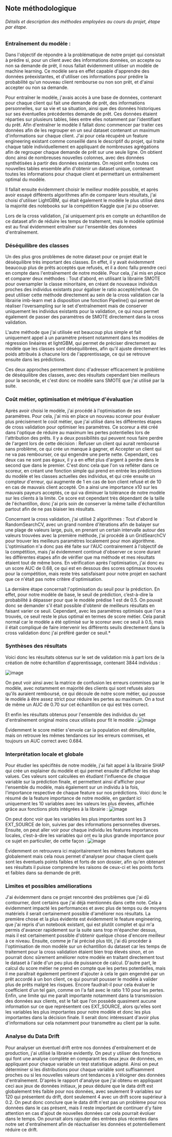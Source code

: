 ## Note méthodologique

###### Détails et description des méthodes employées au cours du projet, étape par étape.



### Entraînement du modèle :

Dans l'objectif de répondre à la problématique de notre projet qui consistait à prédire si, pour un client avec des informations données, on accepte ou non sa demande de prêt, il nous fallait évidemment utiliser un modèle de machine learning. Ce modèle sera en effet capable d'apprendre des données préexistantes, et d'utiliser ces informations pour prédire la probabilité qu'un nouveau client rembourse ou non son prêt, et d'ainsi accepter ou non sa demande.

Pour entraîner le modèle, j'avais accès à une base de données, contenant pour chaque client qui fait une demande de prêt, des informations personnelles, sur sa vie et sa situation, ainsi que des données historiques sur ses éventuelles précédentes demande de prêt. Ces données étaient réparties sur plusieurs tables, liées entre elles notamment par l'identifiant du prêt. Afin d'entraîner le modèle il fallait donc commencer par traiter ces données afin de les regrouper en un seul dataset contenant un maximum d'informations sur chaque client. J'ai pour cela récupéré un feature engineering existant comme conseillé dans le descriptif du projet, qui traite chaque table individuellement en appliquant de nombreuses agrégations afin de regrouper chaque demande de prêt sur une seule ligne. On obtient donc ainsi de nombreuses nouvelles colonnes, avec des données synthétisées à partir des données existantes. On rejoint enfin toutes ces nouvelles tables ensemble afin d'obtenir un dataset unique, contenant toutes les informations pour chaque client et permettant un entraînement optimal du modèle.

Il fallait ensuite évidemment choisir le meilleur modèle possible, et après avoir essayé différents algorithmes afin de comparer leurs résultats, j'ai choisi d'utiliser LightGBM, qui était également le modèle le plus utilisé dans la majorité des notebooks sur la compétition Kaggle que j'ai pu observer. 

Lors de la cross validation, j'ai uniquement pris en compte un échantillon de ce dataset afin de réduire les temps de traitement, mais le modèle optimisé est au final évidemment entraîner sur l'ensemble des données d'entraînement.

  

### Déséquilibre des classes

Un des plus gros problèmes de notre dataset pour ce projet était le déséquilibre très important des classes. En effet, il y avait évidemment beaucoup plus de prêts acceptés que refusés, et il a donc fallu prendre ceci en compte dans l'entraînement de notre modèle. 
Pour cela, j'ai mis en place et comparer deux méthodes : Tout d'abord, en utilisant la librairie SMOTE pour oversampler la classe minoritaire, en créant de nouveaux individus proches des individus existants pour égaliser le ratio accepté/refusé. On peut utiliser cette méthode directement au sein de la cross validation car la librairie imb-learn met à disposition une fonction Pipeline() qui permet de réaliser l'oversampling sur le set d'entraînement mais de conserver uniquement les individus existants pour la validation, ce qui nous permet également de passer des paramètres de SMOTE directement dans la cross validation.

L'autre méthode que j'ai utilisée est beaucoup plus simple et fait uniquement appel à un paramètre présent notamment dans les modèles de régression linéaires et lightGBM, qui permet de préciser directement au modèle que les classes sont déséquilibrées, afin qu'il ajuste directement les poids attribués à chacune lors de l'apprentissage, ce qui se retrouve ensuite dans les prédictions.

Ces deux approches permettent donc d'adresser efficacement le problème de déséquilibre des classes, avec des résultats cependant bien meilleurs pour la seconde, et c'est donc ce modèle sans SMOTE que j'ai utilisé par la suite.



### Coût métier, optimisation et métrique d'évaluation

Après avoir choisi le modèle, j'ai procédé à l'optimisation de ses paramètres. Pour cela, j'ai mis en place un nouveau scoreur pour évaluer plus précisément le coût métier, que j'ai utilisé dans les différentes étapes de cross validation pour optimiser les paramètres.
Ce scoreur a été créé dans l'optique de réduire au maximum les pertes potentielles lors de l'attribution des prêts. Il y a deux possibilités qui peuvent nous faire perdre de l'argent lors de cette décision : Refuser un client qui aurait remboursé sans problème, ce qui crée un manque à gagner, et Accepter un client qui ne va pas rembourser, ce qui engendre une perte nette. Cependant, ces deux cas ne sont pas égaux, il y a en effet plus d'argent à perdre dans le second que dans le premier. C'est donc cela que l'on va refléter dans ce scoreur, en créant une fonction simple qui prend en entrée les prédictions du modèle et les classes actuelles des individus, et qui crée ensuite un compteur d'erreur, qui augmente de 1 en cas de bon client refusé et de 10 en cas de mauvais client accepté. On a ainsi une importance x10 sur les mauvais payeurs acceptés, ce qui va diminuer la tolérance de notre modèle sur les clients à la limite. Ce score est cependant très dépendant de la taille de l'échantillon, donc j'ai pris soin de conserver la même taille d'échantillon partout afin de ne pas biaiser les résultats.

Concernant la cross validation, j'ai utilisé 2 algorithmes : Tout d'abord le RandomSearchCV, avec un grand nombre d'itérations afin de balayer sur une plage de valeurs large, puis, en prenant un certain intervalle autour des valeurs trouvées avec la première méthode, j'ai procédé à un GridSearchCV pour trouver les meilleurs paramètres localement pour mon algorithme. L'optimisation n'a donc pas été faite sur l'AUC contrairement à l'objectif de la compétition, mais j'ai évidemment continué d'observer ce score durant les différentes étapes afin de vérifier que ma méthode et mes résultats étaient tout de même bons. En vérification après l'optimisation, j'ai donc eu un score AUC de 0.68, ce qui est en dessous des scores optimaux trouvés pour la compétition, mais reste très satisfaisant pour notre projet en sachant que ce n'était pas notre critère d'optimisation.

La dernière étape concernait l'optimisation du seuil pour la prédiction. En effet, pour notre modèle de base, le seuil de prédiction, c’est-à-dire la probabilité à dépasser pour que le modèle prédise 1 est de 0.5. On pouvait donc se demander s'il était possible d'obtenir de meilleurs résultats en faisant varier ce seuil. Cependant, avec les paramètres optimisés que l'on a trouvés, ce seuil reste le plus optimal en termes de score métier. Cela paraît normal car le modèle a été optimisé sur le scoreur avec ce seuil à 0.5, mais il était compliqué de faire intervenir les différents seuils directement dans la cross validation donc j'ai préféré garder ce seuil.*



### Synthèses des résultats 

Voici donc les résultats obtenus sur le set de validation mis à part lors de la création de notre échantillon d'apprentissage, contenant 3844 individus :

![image](https://github.com/Haelios/Projet_7_OC/assets/133202042/0f422995-dd60-49d7-b054-8dc756157d1f)

On peut voir ainsi avec la matrice de confusion les erreurs commises par le modèle, avec notamment en majorité des clients qui sont refusés alors qu'ils auraient remboursé, ce qui découle de notre score métier, qui pousse le modèle à être assez strict pour réduire les pertes au maximum. On a tout de même un AUC de 0.70 sur cet échantillon ce qui est très correct.

Et enfin les résultats obtenus pour l'ensemble des individus du set d'entraînement original moins ceux utilisés pour fit le modèle :
![image](https://github.com/Haelios/Projet_7_OC/assets/133202042/8019f0a7-1dd7-4b6b-959a-9d05571ebdab)

Évidemment le score métier s'envole car la population est démultipliée, mais on retrouve les mêmes tendances sur les erreurs commises, et toujours un AUC correct avec 0.684.


### Interprétation locale et globale

Pour étudier les spécifités de notre modèle, j'ai fait appel à la librairie SHAP qui crée un explainer du modèle et qui permet ensuite d'afficher les shap values. Ces valeurs sont calculées en étudiant l'influence de chaque variable sur la prédiction finale, et permettent ainsi d'afficher pour l'ensemble du modèle, mais également sur un individu à la fois, l'importance respective de chaque feature sur nos prédictions.
Voici donc le résumé de la feature importance de notre modèle, en gardant ici uniquement les 10 variables avec les valeurs les plus élevées, affichée grâce aux fonctions plots intégrées à la librairie :
![image](https://github.com/Haelios/Projet_7_OC/assets/133202042/160e46b3-4ced-4057-a4be-70bcc19931ff)

On peut donc voir que les variables les plus importantes sont les 3 EXT_SOURCE de loin, suivies par des informations personnelles diverses.
Ensuite, on peut aller voir pour chaque individu les features importances locales, c’est-à-dire les variables qui ont eu la plus grande importance pour ce sujet en particulier, de cette façon :
![image](https://github.com/Haelios/Projet_7_OC/assets/133202042/6a2666dc-2f22-49c2-885b-7e2359858ed4)

Évidemment on retrouvera ici majoritairement les mêmes features que globalement mais cela nous permet d'analyser pour chaque client quels sont les éventuels points faibles et forts de son dossier, afin qu'en obtenant ses résultats il puisse comprendre les raisons de ceux-ci et les points forts et faibles dans sa demande de prêt.


### Limites et possibles améliorations

J'ai évidemment dans ce projet rencontré des problèmes que j'ai dû contourner, dont certains que j'ai déjà mentionnés dans cette note. Cela a évidemment impacté les performances et avec plus de temps ou de moyens matériels il serait certainement possible d'améliorer nos résultats. La première chose et la plus évidente est évidemment le feature engineering, que j'ai repris d'un notebook existant, qui est plutôt complet et qui m'a permis d'avancer rapidement sur la suite sans trop m'épancher dessus, mais il est certainement possible d'obtenir quelque chose d'encore meilleur à ce niveau. Ensuite, comme je l'ai précisé plus tôt, j'ai dû procéder à l'optimisation de mon modèle sur un échantillon du dataset car les temps de traitement pour la cross validation étaient bien trop élevés sinon, et on pourrait donc sûrement améliorer notre modèle en traitant directement tout le dataset à l'aide d'un peu plus de puissance de calcul. D'autre part, le calcul du score métier ne prend en compte que les pertes potentielles, mais il me paraîtrait également pertinent d'ajouter à cela le gain engendré par un prêt accordé à un bon client, ce qui pourrait pousser le modèle à valider plus de prêts malgré les risques. Encore faudrait-il pour cela évaluer le coefficient d'un tel gain, comme on l'a fait avec le ratio 1:10 pour les pertes.
Enfin, une limite qui me paraît importante notamment dans la transmission des données aux clients, est le fait que l'on possède quasiment aucune information sur ce que représentent ces EXT_SOURCE, alors qu'elles sont les variables les plus importantes pour notre modèle et donc les plus importantes dans la décision finale. Il serait donc intéressant d'avoir plus d'informations sur cela notamment pour transmettre au client par la suite.



### Analyse du Data Drift

Pour analyser un éventuel drift entre nos données d'entraînement et de production, j'ai utilisé la librairie evidently. On peut y utiliser des fonctions qui font une analyse complète en comparant les deux jeux de données, en appliquant pour chaque variable un test statistique adapté. Ainsi on peut déterminer si les distributions pour chaque variable sont suffisamment proches ou si les nouvelles valeurs ont tendances à s'éloigner des données d'entraînement. D'après le rapport d'analyse que j'ai obtenu en appliquant ceci aux jeux de données initiaux, je peux déduire que le data drift est globalement très faible pour nos données, avec seulement 9 variables sur 120 qui présentent du drift, dont seulement 4 avec un drift score supérieur à 0.2. On peut donc conclure que le data drift n'est pas un problème pour nos données dans le cas présent, mais il reste important de continuer d'y faire attention en cas d'ajout de nouvelles données car cela pourrait évoluer dans le temps. On pourrait alors rajouter des entrées plus récentes dans notre set d'entraînement afin de réactualiser les données et potentiellement réduire ce drift.

